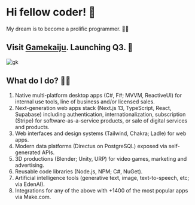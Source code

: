 # Hi fellow coder! 👋 

My dream is to become a prolific programmer. 🧙‍♂️

## Visit [Gamekaiju](https://www.gamekaiju.monster/). Launching Q3. 📅

![gk](https://github.com/feremabraz/feremabraz/assets/71205864/a030c16e-0dde-4b87-a619-b23f32f036c3)

## What do I do? 👨‍💻

1. Native multi-platform desktop apps (C#, F#; MVVM, ReactiveUI) for internal use tools, line of business and/or licensed sales.
2. Next-generation web apps stack (Next.js 13, TypeScript, React, Supabase) including authentication, internationalization, subscription (Stripe) for software-as-a-service products, or sale of digital services and products.
3. Web interfaces and design systems (Tailwind, Chakra; Ladle) for web apps.
4. Modern data platforms (Directus on PostgreSQL) exposed via self-generated APIs.
5. 3D productions (Blender; Unity, URP) for video games, marketing and advertising.
6. Reusable code libraries (Node.js, NPM; C#, NuGet).
7. Artificial intelligence tools (generative text, image, text-to-speech, etc; via EdenAI).
8. Integrations for any of the above with +1400 of the most popular apps via Make.com.
